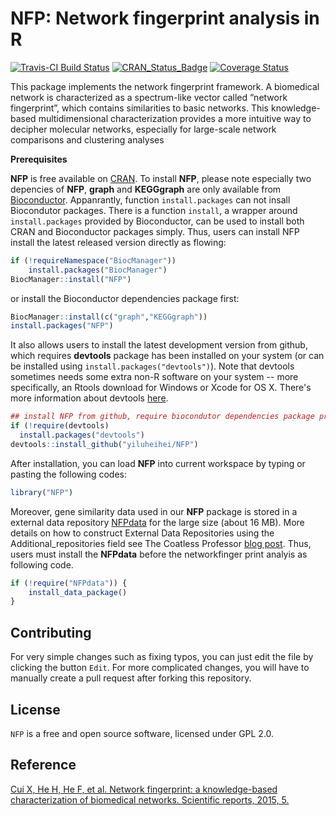 # NFP: Network fingerprint analysis in R

[![Travis-CI Build Status](https://travis-ci.org/yiluheihei/NFP.svg?branch=master)](https://travis-ci.org/yiluheihei/NFP)
[![CRAN_Status_Badge](https://www.r-pkg.org/badges/version/NFP)](https://cran.r-project.org/package=NFP)
[![Coverage Status](https://img.shields.io/codecov/c/github/yiluheihei/NFP/master.svg)](https://codecov.io/github/yiluheihei/NFP?branch=master)

This package implements the network fingerprint framework. A biomedical network is characterized as a spectrum-like vector called “network fingerprint”, which contains similarities to basic networks. This knowledge-based multidimensional characterization provides a more intuitive way to decipher molecular networks, especially for large-scale network comparisons and clustering analyses

**Prerequisites**

**NFP** is free available on [CRAN](https://cran.r-project.org).  To install **NFP**, please note especially two depencies of **NFP**, **graph** and **KEGGgraph** are only available from [Bioconductor](https://www.bioconductor.org). Appanrantly, function `install.packages` can not insall Biocondutor packages. There is a function `install`, a wrapper around `install.packages`
provided by Bioconductor, can be used to install both CRAN and Bioconductor
packages simply. Thus, users can install NFP
install the latest released version directly as flowing:


```R
if (!requireNamespace("BiocManager"))
    install.packages("BiocManager")
BiocManager::install("NFP")
```

or install the  Bioconductor dependencies package first:

```R 
BiocManager::install(c("graph","KEGGgraph"))
install.packages("NFP")
```

It also allows users to install the latest development version from github, which requires  **devtools** package has been installed on your system (or can be installed using `install.packages("devtools")`). Note that devtools sometimes needs some extra non-R software on your system -- more specifically, an Rtools download for Windows or Xcode for OS X. There's more information about devtools
[here](https://github.com/r-lib/devtools).
  
```R
## install NFP from github, require biocondutor dependencies package pre-installed
if (!require(devtools) 
  install.packages("devtools") 
devtools::install_github("yiluheihei/NFP") 
```


After installation, you can load **NFP** into current workspace by typing or pasting the following codes:

 ```R
library("NFP")
 ```

 Moreover, gene similarity data used in our **NFP** package is stored in a external data repository [NFPdata](https://github.com/yiluheihei/datarepo) for the large size (about 16 MB). More details on how to construct External Data Repositories using the Additional\_repositories field see The Coatless Professor [blog post](https://thecoatlessprofessor.com/programming/r-data-packages-in-external-data-repositories-using-the-additional\_repositories-field/). Thus, users must install the **NFPdata** before the networkfinger print analyis as following code.

```R
if (!require("NFPdata")) {
    install_data_package()
}
```

## Contributing

For very simple changes such as fixing typos, you can just edit the file by clicking the button `Edit`. 
For more complicated changes, you will have to manually create a pull request after forking this repository.
 
## License

`NFP` is a free and open source software, licensed under GPL 2.0.

## Reference

[Cui X, He H, He F, et al. Network fingerprint: a knowledge-based characterization of biomedical networks. Scientific reports, 2015, 5.](https://www.nature.com/articles/srep13286)

